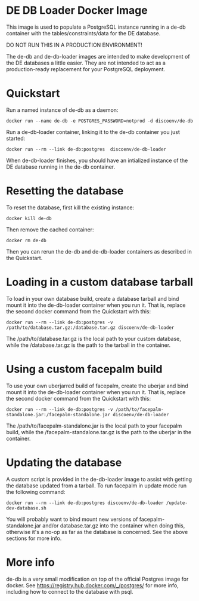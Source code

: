 # DE DB Loader Docker Image

This image is used to populate a PostgreSQL instance running in a de-db container with the tables/constraints/data for the DE database.

DO NOT RUN THIS IN A PRODUCTION ENVIRONMENT!

The de-db and de-db-loader images are intended to make development of the DE databases a little easier. They are not intended to act as a production-ready replacement for your PostgreSQL deployment.

# Quickstart

Run a named instance of de-db as a daemon:

    docker run --name de-db -e POSTGRES_PASSWORD=notprod -d discoenv/de-db

Run a de-db-loader container, linking it to the de-db container you just started:

    docker run --rm --link de-db:postgres  discoenv/de-db-loader

When de-db-loader finishes, you should have an intialized instance of the DE database running in the de-db container.

# Resetting the database

To reset the database, first kill the existing instance:

    docker kill de-db

Then remove the cached container:

    docker rm de-db

Then you can rerun the de-db and de-db-loader containers as described in the Quickstart.

# Loading in a custom database tarball

To load in your own database build, create a database tarball and bind mount it into the de-db-loader container when you run it. That is, replace the second docker command from the Quickstart with this:

    docker run --rm --link de-db:postgres -v /path/to/database.tar.gz:/database.tar.gz discoenv/de-db-loader

The /path/to/database.tar.gz is the local path to your custom database, while the /database.tar.gz is the path to the tarball in the container.

# Using a custom facepalm build

To use your own uberjarred build of facepalm, create the uberjar and bind mount it into the de-db-loader container when you run it. That is, replace the second docker command from the Quickstart with this:

    docker run --rm --link de-db:postgres -v /path/to/facepalm-standalone.jar:/facepalm-standalone.jar discoenv/de-db-loader

The /path/to/facepalm-standalone.jar is the local path to your facepalm build, while the /facepalm-standalone.tar.gz is the path to the uberjar in the container.

# Updating the database

A custom script is provided in the de-db-loader image to assist with getting the database updated from a tarball. To run facepalm in update mode run the following command:

    docker run --rm --link de-db:postgres discoenv/de-db-loader /update-dev-database.sh

You will probably want to bind mount new versions of facepalm-standalone.jar and/or database.tar.gz into the container when doing this, otherwise it's a no-op as far as the database is concerned. See the above sections for more info.

# More info

de-db is a very small modification on top of the official Postgres image for docker. See https://registry.hub.docker.com/_/postgres/ for more info, including how to connect to the database with psql.
